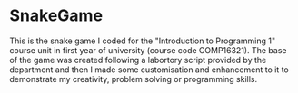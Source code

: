 # SnakeGame
This is the snake game I coded for the "Introduction to Programming 1" course unit in first year of university (course code COMP16321).
The base of the game was created following a labortory script provided by the department and then I made some customisation and enhancement to it to demonstrate my creativity, problem solving or programming skills.
